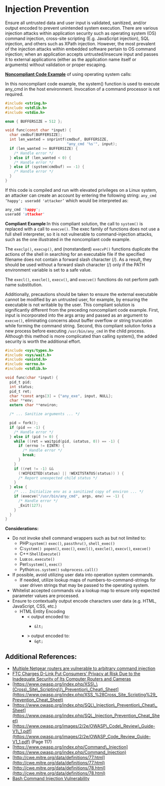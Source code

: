 # Injection Prevention

Ensure all untrusted data and user input is validated, sanitized, and/or output encoded to prevent unintended system execution. There are various injection attacks within application security such as operating system \(OS\) command injection, cross-site scripting \(E.g. JavaScript injection\), SQL injection, and others such as XPath injection. However, the most prevalent of the injection attacks within embedded software pertain to OS command injection; when an application accepts untrusted/insecure input and passes it to external applications \(either as the application name itself or arguments\) without validation or proper escaping.

[**Noncompliant Code Example**](https://www.securecoding.cert.org/confluence/pages/viewpage.action?pageId=2130132) of using operating system calls:

In this noncompliant code example, the system\(\) function is used to execute any\_cmd in the host environment. Invocation of a command processor is not required.

```c
#include <string.h>
#include <stdlib.h>
#include <stdio.h>

enum { BUFFERSIZE = 512 };

void func(const char *input) {
  char cmdbuf[BUFFERSIZE];
  int len_wanted = snprintf(cmdbuf, BUFFERSIZE,
                            "any_cmd '%s'", input);
  if (len_wanted >= BUFFERSIZE) {
    /* Handle error */
  } else if (len_wanted < 0) {
    /* Handle error */
  } else if (system(cmdbuf) == -1) {
    /* Handle error */
  }
}
```

If this code is compiled and run with elevated privileges on a Linux system, an attacker can create an account by entering the following string: `any_cmd ‘happy'; useradd 'attacker’` which would be interpreted as:

```c
any_cmd 'happy';
useradd 'attacker'
```

**Compliant Example**:In this compliant solution, the call to `system()` is replaced with a call to `execve()`. The exec family of functions does not use a full shell interpreter, so it is not vulnerable to command-injection attacks, such as the one illustrated in the noncompliant code example.

The `execlp()`, `execvp()`, and \(nonstandard\) `execvP()` functions duplicate the actions of the shell in searching for an executable file if the specified filename does not contain a forward slash character \(/\). As a result, they should be used without a forward slash character \(/\) only if the PATH environment variable is set to a safe value.

The `execl()`, `execle()`, `execv()`, and `execve()` functions do not perform path name substitution.

Additionally, precautions should be taken to ensure the external executable cannot be modified by an untrusted user, for example, by ensuring the executable is not writable by the user. This compliant solution is significantly different from the preceding noncompliant code example. First, input is incorporated into the args array and passed as an argument to `execve()`, eliminating concerns about buffer overflow or string truncation while forming the command string. Second, this compliant solution forks a new process before executing `/usr/bin/any_cmd` in the child process. Although this method is more complicated than calling system\(\), the added security is worth the additional effort.

```c
#include <sys/types.h>
#include <sys/wait.h>
#include <unistd.h>
#include <errno.h>
#include <stdlib.h>

void func(char *input) {
  pid_t pid;
  int status;
  pid_t ret;
  char *const args[3] = {"any_exe", input, NULL};
  char **env;
  extern char **environ;

  /* ... Sanitize arguments ... */

  pid = fork();
  if (pid == -1) {
    /* Handle error */
  } else if (pid != 0) {
    while ((ret = waitpid(pid, &status, 0)) == -1) {
      if (errno != EINTR) {
        /* Handle error */
        break;
      }
    }
    if ((ret != -1) &&
      (!WIFEXITED(status) || !WEXITSTATUS(status)) ) {
      /* Report unexpected child status */
    }
  } else {
    /* ... Initialize env as a sanitized copy of environ ... */
    if (execve("/usr/bin/any_cmd", args, env) == -1) {
      /* Handle error */
      _Exit(127);
    }
  }
}
```

**Considerations:**

* Do not invoke shell command wrappers such as but not limited to:  
  * PHP:`system()` `exec()`, `passthru()`, `shell_exec()`
  * C:`system() popen()`, `exec()`, `execl()`, `execle()`, `execv()`, `execve()`
  * C++:`ShellExecute()` 
  * Lua:`os.execute()`
  * Perl:`system()`, `exec()`
  * Python:`os.system()` `subprocess.call()`
* If possible, avoid utilizing user data into operation system commands.
  * If needed, utilize lookup maps of numbers-to-command-strings for user driven strings that may be passed to the operating system.
* Whitelist accepted commands via a lookup map to ensure only expected parameter values are processed.
* Ensure to contextually output encode characters user data \(e.g. HTML, JavaScript, CSS, etc.\)
  * HTML Entity Encoding
    * &lt; output encoded to:
      * ```text
        &lt;
        ```
    * &gt; output encoded to:
      * `&gt;`

## Additional References: <a id="additional-references"></a>

* [Multiple Netgear routers are vulnerable to arbitrary command injection](https://www.kb.cert.org/vuls/id/582384)
* [FTC Charges D-Link Put Consumers’ Privacy at Risk Due to the Inadequate Security of Its Computer Routers and Cameras](https://www.ftc.gov/news-events/press-releases/2017/01/ftc-charges-d-link-put-consumers-privacy-risk-due-inadequate)
* [https://www.owasp.org/index.php/XSS\_\(Cross\_Site\_Scripting\)\_Prevention\_Cheat\_Sheet](https://www.owasp.org/index.php/XSS_%28Cross_Site_Scripting%29_Prevention_Cheat_Sheet)
* [https://www.owasp.org/index.php/SQL\_Injection\_Prevention\_Cheat\_Sheet](https://www.owasp.org/index.php/SQL_Injection_Prevention_Cheat_Sheet)
* [https://www.owasp.org/images/2/2e/OWASP\_Code\_Review\_Guide-V1\_1.pdf](https://www.owasp.org/images/2/2e/OWASP_Code_Review_Guide-V1_1.pdf) \(Page 117\)
* [https://www.owasp.org/index.php/Command\_Injection](https://www.owasp.org/index.php/Command_Injection)
* [http://cwe.mitre.org/data/definitions/77.html](http://cwe.mitre.org/data/definitions/77.html)
* [http://cwe.mitre.org/data/definitions/78.html](http://cwe.mitre.org/data/definitions/78.html)
* [Bash Command Injection Vulnerability](https://ics-cert.us-cert.gov/advisories/ICSA-14-269-01A)

